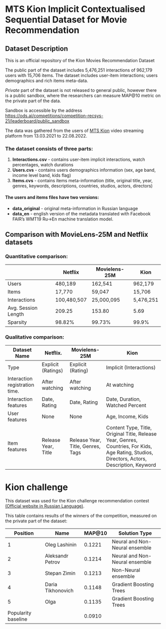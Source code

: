 # MTS Kion Implicit Contextualised Sequential Dataset for Movie Recommendation

## Dataset Description
This is an official repository of the Kion Movies Recommendation Dataset

The public part of the  dataset includes 5,476,251 interactions of 962,179 users with 15,706 items. The dataset includes user-item interactions; users demographics and rich items meta-data. 

*Private* part of the dataset is not released to general public, however there is a public sandbox, where the researchers can measure MAP@10 metric on the private part of the data. 

Sandbox is accessible by the address https://ods.ai/competitions/competition-recsys-21/leaderboard/public_sandbox

The data was gathered from the users of [MTS Kion](https://kion.ru/home) video streaming platform from 13.03.2021 to 22.08.2022.

### The dataset consists of three parts: 
1. **Interactions.csv** - contains user-item implicit interactions, watch percentages, watch durations
2. **Users.cvs** - contains users demographics information (sex, age band, income level band, kids flag) 
3. **Items.cvs** - contains items meta-information (title, original title, year, genres, keywords, descriptions, countries, studios, actors, directors)

#### The users and items files have two versions: 

* **data_original** - original meta-information in Russian language
* **data_en** - english version of the metadata translated with Facebook FAIR’s WMT19 Ru->En machine translation model. 

## Comparison with MovieLens-25M and Netflix datasets

### Quantitative comparison:
|                              | **Netflix** |**Movielens-25M** | **Kion**           |
|------------------------------|-------------|------------------|--------------------|
| Users                        | 480,189     | 162,541          | 962,179            |
| Items                        | 17,770      | 59,047           | 15,706             |
| Interactions                 | 100,480,507 | 25,000,095       | 5,476,251          |
| Avg. Session Length          | 209.25      | 153.80           | 5.69               |
| Sparsity                     | 98.82%      | 99.73%           | 99.9%              |


### Qualitative comparison: 
| **Dataset Name**                       | **Netflix**.        |       **Movielens-25M**                  | **Kion**                        |
|----------------------------------------|---------------------|------------------------------------------|---------------------------------|
| Type                                   | Explicit (Ratings)  | Explicit (Rating)                        | Implicit (Interactions)         |
|         Interaction registration time. | After watching      | After watching                           | At watching                     |
|         Interaction features           | Date, Rating        | Date, Rating                             | Date, Duration, Watched Percent |
|         User features                  | None                | None                                     | Age, Income, Kids               |
|         Item features                  | Release Year, Title |Release Year, Title, Genres, Tags           | Content Type, Title, Original Title, Release Year, Genres, Countries, For Kids, Age Rating, Studios, Directors, Actors, Description, Keyword |

# Kion challenge
This dataset was used for the Kion challenge recommendation contest [ (Official website in Russian Language)](https://ods.ai/competitions/competition-recsys-21). 

This table contains results of the winners of the competition, measured on the private part of the dataset: 

| Position            | Name              | MAP@10 | Solution Type                  |
|---------------------|-------------------|--------|--------------------------------|
| 1                   | Oleg Lashinin     | 0.1221 | Neural and Non-Neural ensemble |
| 2                   | Aleksandr Petrov  | 0.1214 | Neural and Non-Neural ensemble |
| 3                   | Stepan Zimin      | 0.1213 | Non-Neural ensemble            |
| 4                   | Daria Tikhonovich | 0.1148 | Gradient Boosting Trees        |
| 5                   | Olga              | 0.1135 | Gradient Boosting Trees        |
| Popularity baseline |                   | 0.0910 |                                |

